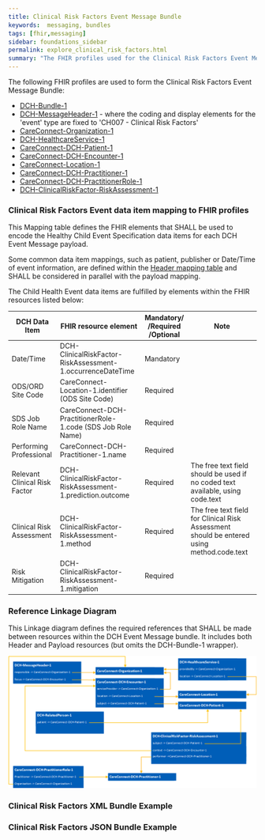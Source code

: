 ```yaml
---
title: Clinical Risk Factors Event Message Bundle
keywords:  messaging, bundles
tags: [fhir,messaging]
sidebar: foundations_sidebar
permalink: explore_clinical_risk_factors.html
summary: "The FHIR profiles used for the Clinical Risk Factors Event Message Bundle"
---
```


The following FHIR profiles are used to form the Clinical Risk Factors Event Message Bundle:

- [DCH-Bundle-1](https://fhir.nhs.uk/STU3/StructureDefinition/DCH-Bundle-1)
- [DCH-MessageHeader-1](https://fhir.nhs.uk/STU3/StructureDefinition/DCH-MessageHeader-1) - where the coding and display elements for the 'event' type are fixed to 'CH007 - Clinical Risk Factors'
- [CareConnect-Organization-1](https://fhir.hl7.org.uk/STU3/StructureDefinition/CareConnect-Organization-1)
- [DCH-HealthcareService-1](https://fhir.nhs.uk/STU3/StructureDefinition/DCH-HealthcareService-1)
- [CareConnect-DCH-Patient-1](https://fhir.nhs.uk/STU3/StructureDefinition/CareConnect-DCH-Patient-1)
- [CareConnect-DCH-Encounter-1](https://fhir.nhs.uk/STU3/StructureDefinition/CareConnect-DCH-Encounter-1)
- [CareConnect-Location-1](https://fhir.hl7.org.uk/STU3/StructureDefinition/CareConnect-Location-1)
- [CareConnect-DCH-Practitioner-1](https://fhir.nhs.uk/STU3/StructureDefinition/CareConnect-DCH-Practitioner-1)
- [CareConnect-DCH-PractitionerRole-1](https://fhir.nhs.uk/STU3/StructureDefinition/CareConnect-DCH-PractitionerRole-1)
- [DCH-ClinicalRiskFactor-RiskAssessment-1](https://fhir.nhs.uk/STU3/StructureDefinition/DCH-ClinicalRiskFactor-RiskAssessment-1)

### Clinical Risk Factors Event data item mapping to FHIR profiles ###

This Mapping table defines the FHIR elements that SHALL be used to encode the Healthy Child Event Specification data items for each DCH Event Message payload.  

Some common data item mappings, such as patient, publisher or Date/Time of event information, are defined within the [Header mapping table](explore_event_header_design.html) and SHALL be considered in parallel with the payload mapping.

The Child Health Event data items are fulfilled by elements within the FHIR resources listed below:


| DCH Data Item          | FHIR resource element                                                 | Mandatory/<br/>/Required<br/>/Optional | Note                    |
|------------------------|-----------------------------------------------------------------------|----------------------------------------|-------------------------|
| Date/Time              | DCH-ClinicalRiskFactor-RiskAssessment-1.occurrenceDateTime            | Mandatory                              |                         |
| ODS/ORD Site Code      | CareConnect-Location-1.identifier (ODS Site Code)                     | Required                               |                         |
| SDS Job Role Name      | CareConnect-DCH-PractitionerRole-1.code (SDS Job Role Name)           | Required                               |                         |
| Performing Professional   | CareConnect-DCH-Practitioner-1.name                                | Required                               |                         |
| Relevant Clinical Risk Factor | DCH-ClinicalRiskFactor-RiskAssessment-1.prediction.outcome     | Required                               | The free text field should be used if no coded text available, using code.text |
| Clinical Risk Assessment      | DCH-ClinicalRiskFactor-RiskAssessment-1.method                 | Required                               | The free text field for Clinical Risk Assessment should be entered using method.code.text |
| Risk Mitigation      | DCH-ClinicalRiskFactor-RiskAssessment-1.mitigation                      | Required                               |                         |

### Reference Linkage Diagram ###

This Linkage diagram defines the required references that SHALL be made between resources within the DCH Event Message bundle. It includes both Header and Payload resources (but omits the DCH-Bundle-1 wrapper).

<img src="images/explore/ClinicalRiskFactors.png">

### Clinical Risk Factors XML Bundle Example ###

<script src="https://gist.github.com/IOPS-DEV/1b1e3e84ec83d122faad16fb800ead16.js?ts=2"></script>

### Clinical Risk Factors JSON Bundle Example ###

<script src="https://gist.github.com/IOPS-DEV/c38f15eaefb0f6c8df8b0d58f1208bb5.js"></script>
